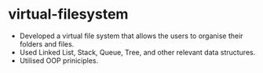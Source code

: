 # virtual-filesystem
- Developed a virtual file system that allows the users to organise their folders and files.
- Used Linked List, Stack, Queue, Tree, and other relevant data structures.
- Utilised OOP priniciples.
